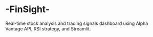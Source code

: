 # -FinSight-
Real-time stock analysis and trading signals dashboard using Alpha Vantage API, RSI strategy, and Streamlit.
